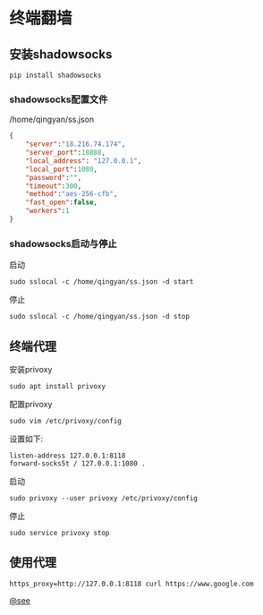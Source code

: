 # 终端翻墙

## 安装shadowsocks

```shell
pip install shadowsocks
```

### shadowsocks配置文件

/home/qingyan/ss.json

```json
{
    "server":"18.216.74.174",
    "server_port":18888,
    "local_address": "127.0.0.1",
    "local_port":1080,
    "password":"",
    "timeout":300,
    "method":"aes-256-cfb",
    "fast_open":false,
    "workers":1
}
```

### shadowsocks启动与停止

启动

```shell
sudo sslocal -c /home/qingyan/ss.json -d start
```

停止

```shell
sudo sslocal -c /home/qingyan/ss.json -d stop
```

## 终端代理

安装privoxy

```shell
sudo apt install privoxy
```

配置privoxy

```shell
sudo vim /etc/privoxy/config
```

设置如下:

```shell
listen-address 127.0.0.1:8118
forward-socks5t / 127.0.0.1:1080 .
```

启动

```shell
sudo privoxy --user privoxy /etc/privoxy/config
```

停止

```shell
sudo service privoxy stop
```

## 使用代理

```shell
https_proxy=http://127.0.0.1:8118 curl https://www.google.com
```

[@see](https://blog.csdn.net/zhujiayou/article/details/90320324)
